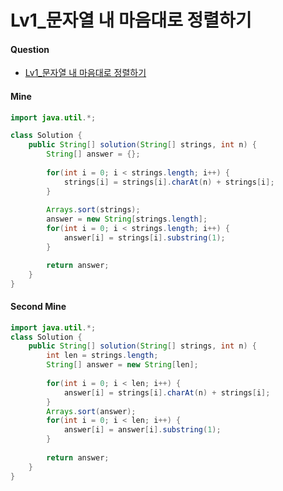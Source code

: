 # Lv1_문자열 내 마음대로 정렬하기 



#### Question

- [Lv1_문자열 내 마음대로 정렬하기](https://programmers.co.kr/learn/courses/30/lessons/12915)



#### Mine

```java
import java.util.*;

class Solution {
    public String[] solution(String[] strings, int n) {
        String[] answer = {};
        
        for(int i = 0; i < strings.length; i++) {
            strings[i] = strings[i].charAt(n) + strings[i];
        }
        
        Arrays.sort(strings);
        answer = new String[strings.length];
        for(int i = 0; i < strings.length; i++) {
            answer[i] = strings[i].substring(1);
        }

        return answer;
    }
}
```



#### Second Mine

```java
import java.util.*;
class Solution {
    public String[] solution(String[] strings, int n) {
        int len = strings.length;
        String[] answer = new String[len];
        
        for(int i = 0; i < len; i++) {
            answer[i] = strings[i].charAt(n) + strings[i];
        }
        Arrays.sort(answer);
        for(int i = 0; i < len; i++) {
            answer[i] = answer[i].substring(1);
        }
        
        return answer;
    }
}
```

